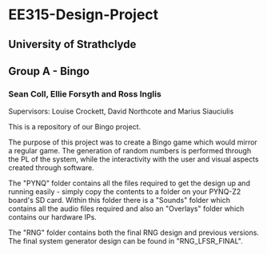 # EE315-Design-Project
## University of Strathclyde
## Group A - Bingo
### Sean Coll, Ellie Forsyth and Ross Inglis

Supervisors: Louise Crockett, David Northcote and Marius Siauciulis

This is a repository of our Bingo project.

The purpose of this project was to create a Bingo game which would mirror a regular game. The generation of random numbers is performed through the PL of the system, while the interactivity with the user and visual aspects created through software. 

The "PYNQ" folder contains all the files required to get the design up and running easily - simply copy the contents to a folder on your PYNQ-Z2 board's SD card. Within this folder there is a "Sounds" folder which contains all the audio files required and also an "Overlays" folder which contains our hardware IPs.

The "RNG" folder contains both the final RNG design and previous versions. The final system generator design can be found in "RNG_LFSR_FINAL".


